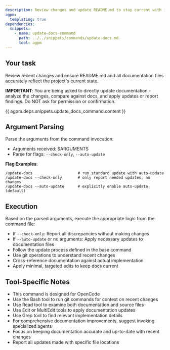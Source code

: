 ```yaml
---
description: Review changes and update README.md to stay current with implementation
agpm:
  templating: true
dependencies:
  snippets:
    - name: update-docs-command
      path: ../../snippets/commands/update-docs.md
      tool: agpm
---
```


## Your task

Review recent changes and ensure README.md and all documentation files accurately reflect the project's current state.

**IMPORTANT**: You are being asked to directly update documentation - analyze the changes, compare against docs, and apply updates or report findings. Do NOT ask for permission or confirmation.

{{ agpm.deps.snippets.update_docs_command.content }}

## Argument Parsing

Parse the arguments from the command invocation:

- Arguments received: $ARGUMENTS
- Parse for flags: `--check-only`, `--auto-update`

**Flag Examples**:
```
/update-docs                    # run standard update with auto-update
/update-docs --check-only       # only report needed updates, no changes
/update-docs --auto-update      # explicitly enable auto-update (default)
```

## Execution

Based on the parsed arguments, execute the appropriate logic from the command file:

- If `--check-only`: Report all discrepancies without making changes
- If `--auto-update` or no arguments: Apply necessary updates to documentation files
- Follow the update process defined in the base command
- Use git operations to understand recent changes
- Cross-reference documentation against actual implementation
- Apply minimal, targeted edits to keep docs current

## Tool-Specific Notes

- This command is designed for OpenCode
- Use the Bash tool to run git commands for context on recent changes
- Use Read tool to examine both documentation and source files
- Use Edit or MultiEdit tools to apply documentation updates
- Use Grep tool to find relevant implementation details
- For comprehensive documentation improvements, suggest invoking specialized agents
- Focus on keeping documentation accurate and up-to-date with recent changes
- Report all updates made with specific file locations
